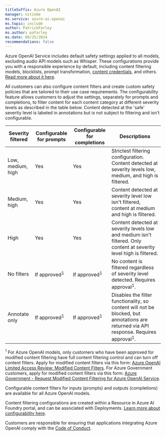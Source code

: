 ```yaml
---
titleSuffix: Azure OpenAI
manager: nitinme
ms.service: azure-ai-openai
ms.topic: include
author: PatrickFarley
ms.author: pafarley
ms.date: 09/25/2024
recommendations: false
---
```




Azure OpenAI Service includes default safety settings applied to all models, excluding audio API models such as Whisper. These configurations provide you with a responsible experience by default, including content filtering models, blocklists, prompt transformation, [content credentials](../concepts/content-credentials.md), and others. [Read more about it here](/azure/ai-services/openai/concepts/default-safety-policies). 

All customers can also configure content filters and create custom safety policies that are tailored to their use case requirements. The configurability feature allows customers to adjust the settings, separately for prompts and completions, to filter content for each content category at different severity levels as described in the table below. Content detected at the 'safe' severity level is labeled in annotations but is not subject to filtering and isn't configurable.

| Severity filtered | Configurable for prompts | Configurable for completions | Descriptions |
|-------------------|--------------------------|------------------------------|--------------|
| Low, medium, high | Yes | Yes | Strictest filtering configuration. Content detected at severity levels low, medium, and high is filtered.|
| Medium, high      | Yes | Yes | Content detected at severity level low isn't filtered, content at medium and high is filtered.|
| High              | Yes| Yes | Content detected at severity levels low and medium isn't filtered. Only content at severity level high is filtered. |
| No filters | If approved<sup>1</sup>| If approved<sup>1</sup>| No content is filtered regardless of severity level detected. Requires approval<sup>1</sup>.|
|Annotate only | If approved<sup>1</sup>| If approved<sup>1</sup>| Disables the filter functionality, so content will not be blocked, but annotations are returned via API response. Requires approval<sup>1</sup>.|

<sup>1</sup> For Azure OpenAI models, only customers who have been approved for modified content filtering have full content filtering control and can turn off content filters. Apply for modified content filters via this form: [Azure OpenAI Limited Access Review: Modified Content Filters](https://ncv.microsoft.com/uEfCgnITdR). For Azure Government customers, apply for modified content filters via this form: [Azure Government - Request Modified Content Filtering for Azure OpenAI Service](https://aka.ms/AOAIGovModifyContentFilter).

Configurable content filters for inputs (prompts) and outputs (completions) are available for all Azure OpenAI models.

Content filtering configurations are created within a Resource in Azure AI Foundry portal, and can be associated with Deployments. [Learn more about configurability here](../how-to/content-filters.md).  

Customers are responsible for ensuring that applications integrating Azure OpenAI comply with the [Code of Conduct](/legal/ai-code-of-conduct?context=/azure/ai-services/openai/context/context). 